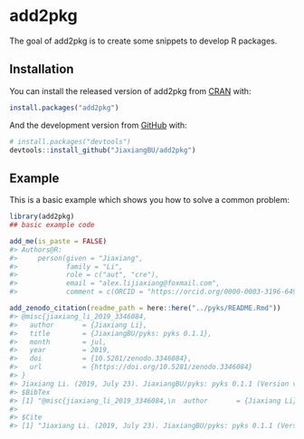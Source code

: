 
<!-- README.md is generated from README.Rmd. Please edit that file -->

# add2pkg

<!-- badges: start -->

<!-- badges: end -->

The goal of add2pkg is to create some snippets to develop R packages.

## Installation

You can install the released version of add2pkg from
[CRAN](https://CRAN.R-project.org) with:

``` r
install.packages("add2pkg")
```

And the development version from [GitHub](https://github.com/) with:

``` r
# install.packages("devtools")
devtools::install_github("JiaxiangBU/add2pkg")
```

## Example

This is a basic example which shows you how to solve a common problem:

``` r
library(add2pkg)
## basic example code
```

``` r
add_me(is_paste = FALSE)
#> Authors@R:
#>     person(given = "Jiaxiang",
#>            family = "Li",
#>            role = c("aut", "cre"),
#>            email = "alex.lijiaxiang@foxmail.com",
#>            comment = c(ORCID = "https://orcid.org/0000-0003-3196-6492"))
```

``` r
add_zenodo_citation(readme_path = here::here("../pyks/README.Rmd"))
#> @misc{jiaxiang_li_2019_3346084,
#>   author       = {Jiaxiang Li},
#>   title        = {JiaxiangBU/pyks: pyks 0.1.1},
#>   month        = jul,
#>   year         = 2019,
#>   doi          = {10.5281/zenodo.3346084},
#>   url          = {https://doi.org/10.5281/zenodo.3346084}
#> }
#> Jiaxiang Li. (2019, July 23). JiaxiangBU/pyks: pyks 0.1.1 (Version v0.1.1). Zenodo. http://doi.org/10.5281/zenodo.3346084
#> $BibTex
#> [1] "@misc{jiaxiang_li_2019_3346084,\n  author       = {Jiaxiang Li},\n  title        = {JiaxiangBU/pyks: pyks 0.1.1},\n  month        = jul,\n  year         = 2019,\n  doi          = {10.5281/zenodo.3346084},\n  url          = {https://doi.org/10.5281/zenodo.3346084}\n}"
#> 
#> $Cite
#> [1] "Jiaxiang Li. (2019, July 23). JiaxiangBU/pyks: pyks 0.1.1 (Version v0.1.1). Zenodo. http://doi.org/10.5281/zenodo.3346084"
```
